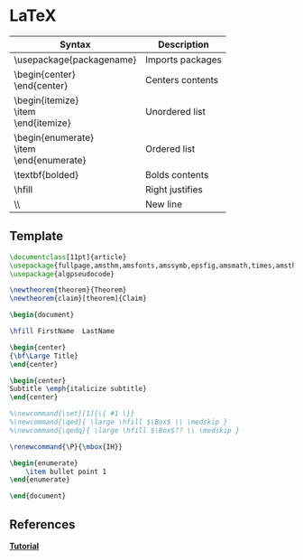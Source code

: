 # LaTeX

| Syntax                                         | Description      |
| ---------------------------------------------- | ---------------- |
| \usepackage{packagename}                       | Imports packages |
| \begin{center}<br>\end{center}                 | Centers contents |
| \begin{itemize}<br>\item <br>\end{itemize}     | Unordered list   |
| \begin{enumerate}<br>\item <br>\end{enumerate} | Ordered list     |
| \textbf{bolded}                                | Bolds contents   |
| \hfill                                         | Right justifies  |
| \\\                                            | New line         |

## Template

```LaTex
\documentclass[11pt]{article}
\usepackage{fullpage,amsthm,amsfonts,amssymb,epsfig,amsmath,times,amsthm}
\usepackage{algpseudocode}

\newtheorem{theorem}{Theorem}
\newtheorem{claim}[theorem]{Claim}

\begin{document}

\hfill FirstName  LastName

\begin{center}
{\bf\Large Title}
\end{center}

\begin{center}
Subtitle \emph{italicize subtitle} 
\end{center}

%\newcommand{\set}[1]{\{ #1 \}}
%\newcommand{\qed}{ \large \hfill $\Box$ \\ \medskip }
%\newcommand{\qedq}{ \large \hfill $\Box$?? \\ \medskip }

\renewcommand{\P}{\mbox{IH}}

\begin{enumerate}
    \item bullet point 1
\end{enumerate}

\end{document}
```

## References

**[Tutorial](https://www.latex-tutorial.com/tutorials/)**
